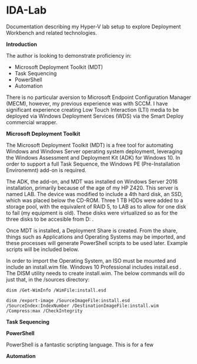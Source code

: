 # IDA-Lab
Documentation describing my Hyper-V lab setup to explore Deployment Workbench and related technologies.

**Introduction**

The author is looking to demonstrate proficiency in:
  - Microsoft Deployment Toolkit (MDT)
  - Task Sequencing 
  - PowerShell
  - Automation
  
There is no particular aversion to Microsoft Endpoint Configuration Manager (MECM), however, my previous experience was with SCCM. I have significant experience creating Low Touch Interaction (LTI) media to be deployed via Windows Deployment Services (WDS) via the Smart Deploy commercial wrapper.
  
**Microsoft Deployment Toolkit**

The Microsoft Deployment Toolkit (MDT) is a free tool for automating Windows and Windows Server operating system deployment, leveraging the Windows Assessment and Deployment Kit (ADK) for Windows 10. In order to support a full Task Sequence, the  Windows PE (Pre-Installation Environemnt) add-on is required.

The ADK, the add-on, and MDT was installed on Windows Server 2016 installation, primarily because of the age of my HP Z420. This server is named LAB. The device was modified to include a 4th hard disk, an SSD, which was placed below the CD-ROM. Three 1 TB HDDs were added to a storage pool, with the equivalent of RAID 5, to LAB as to allow for one disk to fail (my equipment is old). These disks were virtualized so as for the three disks to be accesible from D: .  

Once MDT is installed, a Deployment Share is created. From the share, things such as Applications and Operating Systems may be imported, and these processes will generate PowerShell scripts to be used later. Example scripts will be included below.

In order to import the Operating System, an ISO must be mounted and include an install.wim file. Windows 10 Professional includes install.esd . The DISM utility needs to create install.wim. The below commands will do just that, in the /sources directory:

  ```dism /Get-WimInfo /WimFile:install.esd```

  ```dism /export-image /SourceImageFile:install.esd /SourceIndex:IndexNumber /DestinationImageFile:install.wim /Compress:max /CheckIntegrity```

**Task Sequencing**

**PowerShell** 

PowerShell is a fantastic scripting language. This is for a few 

**Automation**
